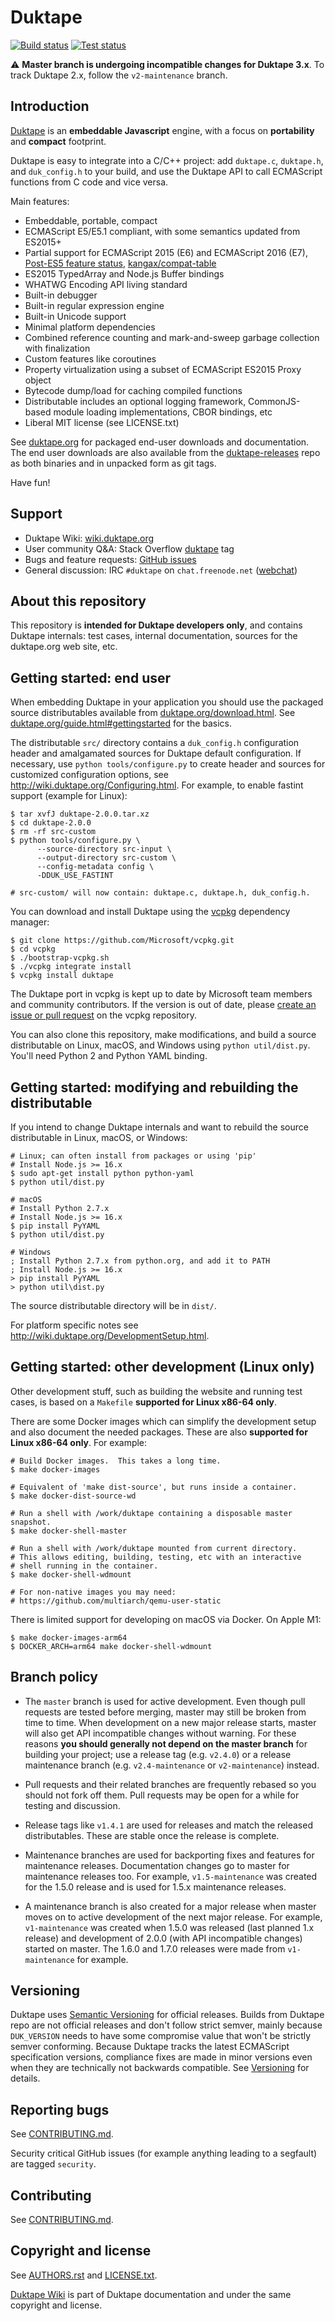 Duktape
=======

[![Build status](https://github.com/svaarala/duktape/workflows/Build/badge.svg?branch=master)](https://github.com/svaarala/duktape/actions)
[![Test status](https://github.com/svaarala/duktape/workflows/Test/badge.svg?branch=master)](https://github.com/svaarala/duktape/actions)

:warning: **Master branch is undergoing incompatible changes for Duktape 3.x**.
To track Duktape 2.x, follow the `v2-maintenance` branch.

Introduction
------------

[Duktape](http://duktape.org/) is an **embeddable Javascript** engine,
with a focus on **portability** and **compact** footprint.

Duktape is easy to integrate into a C/C++ project: add `duktape.c`,
`duktape.h`, and `duk_config.h` to your build, and use the Duktape API
to call ECMAScript functions from C code and vice versa.

Main features:

* Embeddable, portable, compact
* ECMAScript E5/E5.1 compliant, with some semantics updated from ES2015+
* Partial support for ECMAScript 2015 (E6) and ECMAScript 2016 (E7),
  [Post-ES5 feature status](http://wiki.duktape.org/PostEs5Features.html),
  [kangax/compat-table](https://kangax.github.io/compat-table)
* ES2015 TypedArray and Node.js Buffer bindings
* WHATWG Encoding API living standard
* Built-in debugger
* Built-in regular expression engine
* Built-in Unicode support
* Minimal platform dependencies
* Combined reference counting and mark-and-sweep garbage collection with finalization
* Custom features like coroutines
* Property virtualization using a subset of ECMAScript ES2015 Proxy object
* Bytecode dump/load for caching compiled functions
* Distributable includes an optional logging framework, CommonJS-based module
  loading implementations, CBOR bindings, etc
* Liberal MIT license (see LICENSE.txt)

See [duktape.org](http://duktape.org/) for packaged end-user downloads
and documentation.  The end user downloads are also available from the
[duktape-releases](https://github.com/svaarala/duktape-releases) repo
as both binaries and in unpacked form as git tags.

Have fun!

Support
-------

* Duktape Wiki: [wiki.duktape.org](http://wiki.duktape.org)
* User community Q&A: Stack Overflow [duktape](http://stackoverflow.com/questions/tagged/duktape) tag
* Bugs and feature requests: [GitHub issues](https://github.com/svaarala/duktape/issues)
* General discussion: IRC `#duktape` on `chat.freenode.net` ([webchat](https://webchat.freenode.net))

About this repository
---------------------

This repository is **intended for Duktape developers only**, and contains
Duktape internals: test cases, internal documentation, sources for the
duktape.org web site, etc.

Getting started: end user
-------------------------

When embedding Duktape in your application you should use the packaged source
distributables available from [duktape.org/download.html](http://duktape.org/download.html).
See [duktape.org/guide.html#gettingstarted](http://duktape.org/guide.html#gettingstarted)
for the basics.

The distributable `src/` directory contains a `duk_config.h` configuration
header and amalgamated sources for Duktape default configuration.  If
necessary, use `python tools/configure.py` to create header and sources for
customized configuration options, see http://wiki.duktape.org/Configuring.html.
For example, to enable fastint support (example for Linux):

    $ tar xvfJ duktape-2.0.0.tar.xz
    $ cd duktape-2.0.0
    $ rm -rf src-custom
    $ python tools/configure.py \
          --source-directory src-input \
          --output-directory src-custom \
          --config-metadata config \
          -DDUK_USE_FASTINT

    # src-custom/ will now contain: duktape.c, duktape.h, duk_config.h.

You can download and install Duktape using the
[vcpkg](https://github.com/Microsoft/vcpkg) dependency manager:
   
    $ git clone https://github.com/Microsoft/vcpkg.git
    $ cd vcpkg
    $ ./bootstrap-vcpkg.sh
    $ ./vcpkg integrate install
    $ vcpkg install duktape
    
The Duktape port in vcpkg is kept up to date by Microsoft team members
and community contributors.  If the version is out of date, please
[create an issue or pull request](https://github.com/Microsoft/vcpkg) on
the vcpkg repository.

You can also clone this repository, make modifications, and build a source
distributable on Linux, macOS, and Windows using `python util/dist.py`.
You'll need Python 2 and Python YAML binding.

Getting started: modifying and rebuilding the distributable
-----------------------------------------------------------

If you intend to change Duktape internals and want to rebuild the source
distributable in Linux, macOS, or Windows:

    # Linux; can often install from packages or using 'pip'
    # Install Node.js >= 16.x
    $ sudo apt-get install python python-yaml
    $ python util/dist.py

    # macOS
    # Install Python 2.7.x
    # Install Node.js >= 16.x
    $ pip install PyYAML
    $ python util/dist.py

    # Windows
    ; Install Python 2.7.x from python.org, and add it to PATH
    ; Install Node.js >= 16.x
    > pip install PyYAML
    > python util\dist.py

The source distributable directory will be in `dist/`.

For platform specific notes see http://wiki.duktape.org/DevelopmentSetup.html.

Getting started: other development (Linux only)
-----------------------------------------------

Other development stuff, such as building the website and running test cases,
is based on a `Makefile` **supported for Linux x86-64 only**.

There are some Docker images which can simplify the development setup and also
document the needed packages.  These are also **supported for Linux x86-64 only**.
For example:

    # Build Docker images.  This takes a long time.
    $ make docker-images

    # Equivalent of 'make dist-source', but runs inside a container.
    $ make docker-dist-source-wd

    # Run a shell with /work/duktape containing a disposable master snapshot.
    $ make docker-shell-master

    # Run a shell with /work/duktape mounted from current directory.
    # This allows editing, building, testing, etc with an interactive
    # shell running in the container.
    $ make docker-shell-wdmount

    # For non-native images you may need:
    # https://github.com/multiarch/qemu-user-static

There is limited support for developing on macOS via Docker.  On Apple M1:

    $ make docker-images-arm64
    $ DOCKER_ARCH=arm64 make docker-shell-wdmount

Branch policy
-------------

* The `master` branch is used for active development.  Even though pull requests
  are tested before merging, master may still be broken from time to time.  When
  development on a new major release starts, master will also get API
  incompatible changes without warning.  For these reasons **you should
  generally not depend on the master branch** for building your project; use
  a release tag (e.g. `v2.4.0`) or a release maintenance branch
  (e.g. `v2.4-maintenance` or `v2-maintenance`) instead.

* Pull requests and their related branches are frequently rebased so you
  should not fork off them.  Pull requests may be open for a while for
  testing and discussion.

* Release tags like `v1.4.1` are used for releases and match the released
  distributables.  These are stable once the release is complete.

* Maintenance branches are used for backporting fixes and features for
  maintenance releases.  Documentation changes go to master for maintenance
  releases too.  For example, `v1.5-maintenance` was created for the 1.5.0
  release and is used for 1.5.x maintenance releases.

* A maintenance branch is also created for a major release when master moves
  on to active development of the next major release.  For example,
  `v1-maintenance` was created when 1.5.0 was released (last planned 1.x
  release) and development of 2.0.0 (with API incompatible changes) started
  on master.  The 1.6.0 and 1.7.0 releases were made from `v1-maintenance`
  for example.

Versioning
----------

Duktape uses [Semantic Versioning](http://semver.org/) for official
releases.  Builds from Duktape repo are not official releases and don't
follow strict semver, mainly because `DUK_VERSION` needs to have some
compromise value that won't be strictly semver conforming.
Because Duktape tracks the latest ECMAScript specification versions,
compliance fixes are made in minor versions even when they are technically
not backwards compatible.  See
[Versioning](http://duktape.org/guide.html#versioning) for details.

Reporting bugs
--------------

See [CONTRIBUTING.md](https://github.com/svaarala/duktape/blob/master/CONTRIBUTING.md).

Security critical GitHub issues (for example anything leading to a segfault)
are tagged `security`.

Contributing
------------

See [CONTRIBUTING.md](https://github.com/svaarala/duktape/blob/master/CONTRIBUTING.md).

Copyright and license
---------------------

See [AUTHORS.rst](https://github.com/svaarala/duktape/blob/master/AUTHORS.rst)
and [LICENSE.txt](https://github.com/svaarala/duktape/blob/master/LICENSE.txt).

[Duktape Wiki](https://github.com/svaarala/duktape-wiki/) is part of Duktape
documentation and under the same copyright and license.
